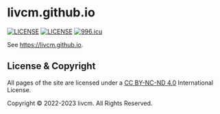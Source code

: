 # livcm.github.io

[![LICENSE](https://img.shields.io/badge/BY--NC--ND-4.0-orange.svg?style=for-the-badge&logo=creativecommons)](http://creativecommons.org/licenses/by-nc-nd/4.0/ "Creative Commons Attribution-NonCommercial-NoDerivatives 4.0 International License") [![LICENSE](https://img.shields.io/badge/license-Anti%20996-red.svg?style=for-the-badge)](./LICENSE "Anti 996 License") [![996.icu](https://img.shields.io/badge/link-996.icu-red.svg?style=for-the-badge)](https://996.icu "996.icu")

See <https://livcm.github.io>.

## License & Copyright

All pages of the site are licensed under a [CC BY-NC-ND 4.0](http://creativecommons.org/licenses/by-nc-nd/4.0/ "Creative Commons Attribution-NonCommercial-NoDerivatives 4.0 International License") International License.

Copyright &copy; 2022-2023 livcm. All Rights Reserved.
